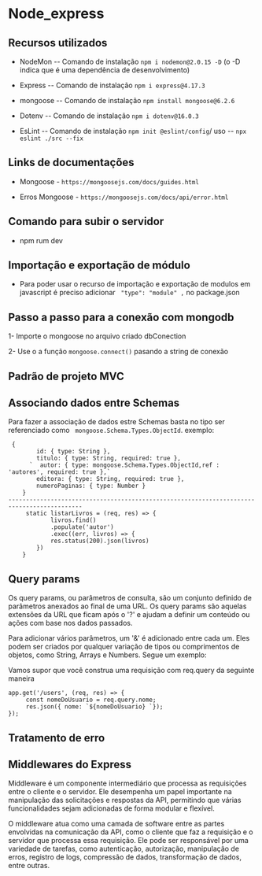 # Node_express

## Recursos utilizados

+ NodeMon -- Comando de instalação `npm i nodemon@2.0.15 -D` (o -D indica que é uma dependência de desenvolvimento)

+ Express -- Comando de instalação `npm i express@4.17.3`

+ mongoose -- Comando de instalação `npm install mongoose@6.2.6`

+ Dotenv --  Comando de instalação `npm i dotenv@16.0.3`

+ EsLint -- Comando de instalação `npm init @eslint/config`/ uso -- `npx eslint ./src --fix`



## Links de documentações

+ Mongoose - `https://mongoosejs.com/docs/guides.html`

+ Erros Mongoose - `https://mongoosejs.com/docs/api/error.html`


## Comando para subir o servidor

+ npm rum dev

## Importação e exportação de módulo

+ Para poder usar o recurso de importação e exportação de modulos em javascript é preciso adicionar ` "type": "module" ,` no package.json 

## Passo a passo para a conexão com mongodb

1- Importe o mongoose no arquivo criado dbConection

2- Use o a função `mongoose.connect()` pasando a string de conexão

## Padrão de projeto MVC

## Associando dados entre Schemas

Para fazer a associação de dados estre Schemas basta no tipo ser referenciado como ` mongoose.Schema.Types.ObjectId`. exemplo:

```
 {
        id: { type: String },
        titulo: { type: String, required: true },
      `  autor: { type: mongoose.Schema.Types.ObjectId,ref : 'autores', required: true },`
        editora: { type: String, required: true },
        numeroPaginas: { type: Number }
    }
-------------------------------------------------------------------------------------------
     static listarLivros = (req, res) => {
            livros.find()
            .populate('autor')
            .exec((err, livros) => {
            res.status(200).json(livros)
        })
    }
```

## Query params

Os query params, ou parâmetros de consulta, são um conjunto definido de parâmetros anexados ao final de uma URL. Os query params são aquelas extensões da URL que ficam após o '?' e ajudam a definir um conteúdo ou ações com base nos dados passados.

Para adicionar vários parâmetros, um '&' é adicionado entre cada um. Eles podem ser criados por qualquer variação de tipos ou comprimentos de objetos, como String, Arrays e Numbers. Segue um exemplo:

Vamos supor que você construa uma requisição com req.query da seguinte maneira

```
app.get('/users', (req, res) => {
     const nomeDoUsuario = req.query.nome;
     res.json({ nome: `${nomeDoUsuario} `});
});

```

## Tratamento de erro 

## Middlewares do Express

Middleware é um componente intermediário que processa as requisições entre o cliente e o servidor. Ele desempenha um papel importante na manipulação das solicitações e respostas da API, permitindo que várias funcionalidades sejam adicionadas de forma modular e flexível.

O middleware atua como uma camada de software entre as partes envolvidas na comunicação da API, como o cliente que faz a requisição e o servidor que processa essa requisição. Ele pode ser responsável por uma variedade de tarefas, como autenticação, autorização, manipulação de erros, registro de logs, compressão de dados, transformação de dados, entre outras.







